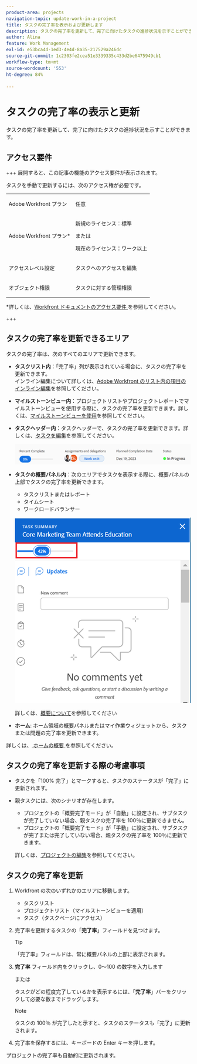 ```yaml
---
product-area: projects
navigation-topic: update-work-in-a-project
title: タスクの完了率を表示および更新します
description: タスクの完了率を更新して、完了に向けたタスクの進捗状況を示すことができます。
author: Alina
feature: Work Management
exl-id: e53bca4d-1ed3-4e4d-8a35-217529a246dc
source-git-commit: 1c2303fe2cea51e3339335c433d2be6475949cb1
workflow-type: tm+mt
source-wordcount: '553'
ht-degree: 84%

---
```


# タスクの完了率の表示と更新

<!--Audited:01/2024-->

タスクの完了率を更新して、完了に向けたタスクの進捗状況を示すことができます。

## アクセス要件

+++ 展開すると、この記事の機能のアクセス要件が表示されます。

タスクを手動で更新するには、次のアクセス権が必要です。

<table style="table-layout:auto"> 
 <col> 
 <col> 
 <tbody> 
  <tr> 
   <td role="rowheader">Adobe Workfront プラン</td> 
   <td> <p>任意</p> </td> 
  </tr> 
  <tr> 
   <td role="rowheader">Adobe Workfront プラン*</td> 
   <td> <p>新規のライセンス：標準</p> 
   または
   <p>現在のライセンス：ワーク以上</p>
   </td> 
  </tr> 
  <tr> 
   <td role="rowheader">アクセスレベル設定</td> 
   <td> <p>タスクへのアクセスを編集</p> </td> 
  </tr> 
  <tr> 
   <td role="rowheader">オブジェクト権限</td> 
   <td> <p>タスクに対する管理権限</p>  </td> 
  </tr> 
 </tbody> 
</table>

*詳しくは、[Workfront ドキュメントのアクセス要件 ](/help/quicksilver/administration-and-setup/add-users/access-levels-and-object-permissions/access-level-requirements-in-documentation.md) を参照してください。

+++

## タスクの完了率を更新できるエリア

タスクの完了率は、次のすべてのエリアで更新できます。

* **タスクリスト内**：「完了率」列が表示されている場合に、タスクの完了率を更新できます。\
  インライン編集について詳しくは、[Adobe Workfront のリスト内の項目のインライン編集](../../../workfront-basics/navigate-workfront/use-lists/inline-edit-objects.md)を参照してください。

* **マイルストーンビュー内**：プロジェクトリストやプロジェクトレポートでマイルストーンビューを使用する際に、タスクの完了率を更新できます。詳しくは、[マイルストーンビューを使用](../../../reports-and-dashboards/reports/reporting-elements/use-milestone-view.md)を参照してください。

<!--only in legacy commenting: 
* **As you update the task**:  You can update the percent complete option of a task when adding an update to the task.

  >[!IMPORTANT]
  >
  >This option displays only after you enable the Show Percent Complete option.  
  >To enable the percent complete update bar for tasks, do the following:   
  >
  >1. Go to the **Main** menu>your name>**More** icon next to your name >**Edit** > select **Show percent complete on update status**.   
  >![](assets/show-percent-complete-toggle-in-user-profile-350x243.png)  >-->

* **タスクヘッダー内**：タスクヘッダーで、タスクの完了率を更新できます。詳しくは、[タスクを編集](../../tasks/manage-tasks/edit-tasks.md)を参照してください。

  ![](assets/nwe-updatetaskpercentinheader-350x54.png)

* **タスクの概要パネル内**：次のエリアでタスクを表示する際に、概要パネルの上部でタスクの完了率を更新できます。

   * タスクリストまたはレポート
   * タイムシート
   * ワークロードバランサー

  ![](assets/update-percent-complete-in-task-summary-highlighted.png)

  詳しくは、[概要について](/help/quicksilver/workfront-basics/the-new-workfront-experience/summary-overview.md)を参照してください

* **ホーム**: ホーム領域の概要パネルまたはマイ作業ウィジェットから、タスクまたは問題の完了率を更新できます。

詳しくは、[ ホームの概要 ](/help/quicksilver/workfront-basics/using-home/using-the-home-area/get-started-with-home.md) を参照してください。

## タスクの完了率を更新する際の考慮事項

* タスクを「100% 完了」とマークすると、タスクのステータスが「完了」に更新されます。
* 親タスクには、次のシナリオが存在します。
   * プロジェクトの「概要完了モード」が「自動」に設定され、サブタスクが完了していない場合、親タスクの完了率を 100％に更新できません。
   * プロジェクトの「概要完了モード」が「手動」に設定され、サブタスクが完了または完了していない場合、親タスクの完了率を 100％に更新できます。

  詳しくは、[プロジェクトの編集](../manage-projects/edit-projects.md)を参照してください。

## タスクの完了率を更新

1. Workfront の次のいずれかのエリアに移動します。

   * タスクリスト
   * プロジェクトリスト（マイルストーンビューを適用）
   * タスク（タスクページにアクセス）
1. 完了率を更新するタスクの「**完了率**」フィールドを見つけます。

   >[!TIP]
   >
   >  「完了率」フィールドは、常に概要パネルの上部に表示されます。


1. **完了率** フィールド内をクリックし、0～100 の数字を入力します

   または

   タスクがどの程度完了しているかを表示するには、「**完了率**」バーをクリックして必要な数までドラッグします。

   >[!NOTE]
   >
   >タスクの 100％ が完了したと示すと、タスクのステータスも「完了」に更新されます。


1. 完了率を保存するには、キーボードの Enter キーを押します。

プロジェクトの完了率も自動的に更新されます。


